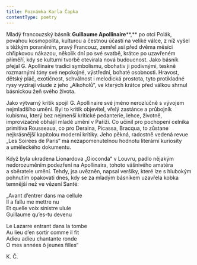```yaml
---
title: Poznámka Karla Čapka
contentType: poetry
---
```


<section>

Mladý francouzský básník **Guillaume Apollinaire****,** po otci Polák, povahou kosmopolita, kulturou a čestnou účastí na veliké válce, z níž vyšel s těžkým poraněním, pravý Francouz, zemřel asi před dvěma měsíci chřipkovou nákazou, několik dní po své svatbě, krátce po uzavřeném příměří, kdy se kulturní tvorbě otevírala nová budoucnost. Jako básník přejal G. Apollinaire tradici symbolismu, obohativ ji podivnými, teskně rozmarnými tóny své nepokojné, výstřední, bohaté osobnosti. Hravost, dětský pláč, exotičnost, schválnost i melodická prostota, tyto protikladné rysy vyzírají všude z jeho „Alkoholů“, ve kterých krátce před válkou shrnul básnickou žeň svého života.

Jako výtvarný kritik spojil G. Apollinaire své jméno nerozlučně s vývojem nejmladšího umění. Byl to kritik objevitel, vřelý zastánce a průbojník kubismu, který bez nejmenší kritické pedanterie, lehce, životně, improvizačně obhájil mladé umění v Paříži. Co učinil pro pochopení celníka primitiva Rousseaua, co pro Deraina, Picassa, Bracqua, to zůstane nejkrásnější kapitolou moderní kritiky. Jeho pěkná, radostně vedená revue „Les Soirées de Paris“ má nezapomenutelnou hodnotu literární kuriosity a uměleckého dokumentu.

Když byla ukradena Lionardova „Gioconda“ v Louvru, padlo nějakým nedorozuměním podezření na Apollinaira, tohoto vášnivého amatéra a sběratele umění. Tehdy, jsa uvězněn, napsal veršíky, které lze s hlubokým pohnutím opakovati dnes, kdy se za mladým básníkem uzavřela kobka temnější než ve vězení Santé:

„Avant d’entrer dans ma cellule  
Il a fallu me mettre nu  
Et quelle voix sinistre ulule  
Guillaume qu’es-tu devenu

Le Lazarre entrant dans la tombe  
Au lieu d’en sortir comme il fit  
Adieu adieu chantante ronde  
O mes années ô jeunes filles“

K. Č.

</section>
